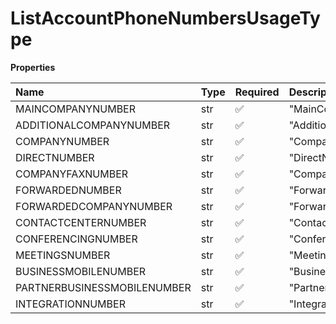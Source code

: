 # ListAccountPhoneNumbersUsageType

**Properties**

| Name                        | Type | Required | Description                   |
| :-------------------------- | :--- | :------- | :---------------------------- |
| MAINCOMPANYNUMBER           | str  | ✅       | "MainCompanyNumber"           |
| ADDITIONALCOMPANYNUMBER     | str  | ✅       | "AdditionalCompanyNumber"     |
| COMPANYNUMBER               | str  | ✅       | "CompanyNumber"               |
| DIRECTNUMBER                | str  | ✅       | "DirectNumber"                |
| COMPANYFAXNUMBER            | str  | ✅       | "CompanyFaxNumber"            |
| FORWARDEDNUMBER             | str  | ✅       | "ForwardedNumber"             |
| FORWARDEDCOMPANYNUMBER      | str  | ✅       | "ForwardedCompanyNumber"      |
| CONTACTCENTERNUMBER         | str  | ✅       | "ContactCenterNumber"         |
| CONFERENCINGNUMBER          | str  | ✅       | "ConferencingNumber"          |
| MEETINGSNUMBER              | str  | ✅       | "MeetingsNumber"              |
| BUSINESSMOBILENUMBER        | str  | ✅       | "BusinessMobileNumber"        |
| PARTNERBUSINESSMOBILENUMBER | str  | ✅       | "PartnerBusinessMobileNumber" |
| INTEGRATIONNUMBER           | str  | ✅       | "IntegrationNumber"           |

<!-- This file was generated by liblab | https://liblab.com/ -->
